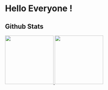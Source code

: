 # Hello Everyone ! 

## Github Stats

  <p align="left">
<a href="https://github.com/narendradhafa">
  <img height="160em" src="https://github-readme-stats-eight-theta.vercel.app/api?username=narendradhafa&show_icons=true&theme=radical&include_all_commits=true&count_private=true"/>
  <img height="160em" src="https://github-readme-stats-eight-theta.vercel.app/api/top-langs/?username=narendradhafa&layout=compact&langs_count=8&theme=radical"/>
</a>
</p>

